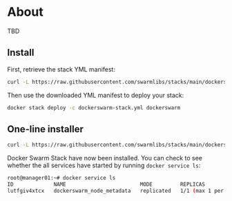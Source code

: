 # About

TBD

## Install

First, retrieve the stack YML manifest:
```sh
curl -L https://raw.githubusercontent.com/swarmlibs/stacks/main/dockerswarm/docker-stack.yml -o dockerswarm-stack.yml
```

Then use the downloaded YML manifest to deploy your stack:
```sh
docker stack deploy -c dockerswarm-stack.yml dockerswarm
```

## One-line installer

```sh
curl -L https://raw.githubusercontent.com/swarmlibs/stacks/main/dockerswarm/docker-stack.yml | docker stack deploy -c - dockerswarm
```

Docker Swarm Stack have now been installed. You can check to see whether the all services have started by running `docker service ls`:
```sh
root@manager01:~# docker service ls
ID             NAME                        MODE         REPLICAS               IMAGE                                 PORTS
lutfgiv4xtcx   dockerswarm_node_metadata   replicated   1/1 (max 1 per node)   swarmlibs/node-metadata-agent:local
```
